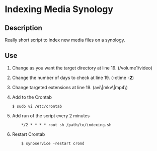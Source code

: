 # Indexing Media Synology

## Description

Really short script to index new media files on a synology.

## Use

1. Change as you want the target directory at line 19. (/volume1/video)
2. Change the number of days to check at line 19. (-ctime -**2**)
3. Change targeted extensions at line 19. (avi\\|mkv\\|mp4\\)
4. Add to the Crontab

    ```
    $ sudo vi /etc/crontab
    ```
5. Add run of the script every 2 minutes

    ```
        */2 * * * * root sh /path/to/indexing.sh
    ```
6. Restart Crontab

    ```
        $ synoservice -restart crond
    ```
